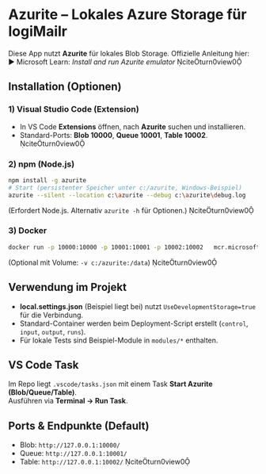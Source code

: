 # Azurite – Lokales Azure Storage für logiMailr

Diese App nutzt **Azurite** für lokales Blob Storage. Offizielle Anleitung hier:  
▶️ Microsoft Learn: *Install and run Azurite emulator* citeturn0view0

## Installation (Optionen)

### 1) Visual Studio Code (Extension)
- In VS Code **Extensions** öffnen, nach **Azurite** suchen und installieren.  
- Standard-Ports: **Blob 10000**, **Queue 10001**, **Table 10002**. citeturn0view0

### 2) npm (Node.js)
```bash
npm install -g azurite
# Start (persistenter Speicher unter c:/azurite, Windows-Beispiel)
azurite --silent --location c:\azurite --debug c:\azurite\debug.log
```
(Erfordert Node.js. Alternativ `azurite -h` für Optionen.) citeturn0view0

### 3) Docker
```bash
docker run -p 10000:10000 -p 10001:10001 -p 10002:10002   mcr.microsoft.com/azure-storage/azurite
```
(Optional mit Volume: `-v c:/azurite:/data`) citeturn0view0

## Verwendung im Projekt

- **local.settings.json** (Beispiel liegt bei) nutzt `UseDevelopmentStorage=true` für die Verbindung.  
- Standard-Container werden beim Deployment-Script erstellt (`control`, `input`, `output`, `runs`).  
- Für lokale Tests sind Beispiel-Module in `modules/*` enthalten.

## VS Code Task

Im Repo liegt `.vscode/tasks.json` mit einem Task **Start Azurite (Blob/Queue/Table)**.  
Ausführen via **Terminal → Run Task**.

## Ports & Endpunkte (Default)

- Blob: `http://127.0.0.1:10000/`
- Queue: `http://127.0.0.1:10001/`
- Table: `http://127.0.0.1:10002/` citeturn0view0